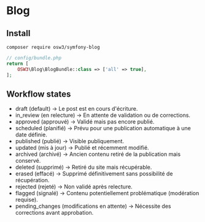 # Blog

## Install
```shell 
composer require osw3/symfony-blog
```

```php 
// config/bundle.php
return [
    OSW3\Blog\BlogBundle::class => ['all' => true],
];
```


## Workflow states

- draft (default) → Le post est en cours d'écriture.
- in_review (en relecture) → En attente de validation ou de corrections.
- approved (approuvé) → Validé mais pas encore publié.
- scheduled (planifié) → Prévu pour une publication automatique à une date définie.
- published (publié) → Visible publiquement.
- updated (mis à jour) → Publié et récemment modifié.
- archived (archivé) → Ancien contenu retiré de la publication mais conservé.
- deleted (supprimé) → Retiré du site mais récupérable.
- erased (effacé) → Supprimé définitivement sans possibilité de récupération.
- rejected (rejeté) → Non validé après relecture.
- flagged (signalé) → Contenu potentiellement problématique (modération requise).
- pending_changes (modifications en attente) → Nécessite des corrections avant approbation.


